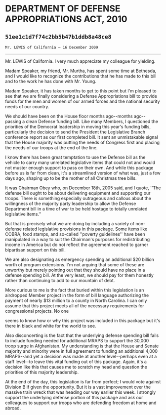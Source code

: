 # DEPARTMENT OF DEFENSE APPROPRIATIONS ACT, 2010
## `51ee1c1d7f74c2bb5b47b1ddb8a48ce8`
`Mr. LEWIS of California — 16 December 2009`

---


Mr. LEWIS of California. I very much appreciate my colleague for 
yielding.

Madam Speaker, my friend, Mr. Murtha, has spent some time at 
Bethesda, and I would like to recognize the contributions that he has 
made to this bill and to the work he has done with Mr. Young.

Madam Speaker, it has taken months to get to this point but I'm 
pleased to see that we are finally considering a Defense Appropriations 
bill to provide funds for the men and women of our armed forces and the 
national security needs of our country.

We should have been on the House floor months ago--months ago--
passing a clean Defense funding bill. Like many Members, I questioned 
the priorities of the Democrat leadership in moving this year's funding 
bills, particularly the decision to send the President the Legislative 
Branch conference report as our first completed bill. It sent an 
unmistakable signal that the House majority was putting the needs of 
Congress first and placing the needs of our troops at the end of the 
line.

I know there has been great temptation to use the Defense bill as the 
vehicle to carry many unrelated legislative items that could not and 
would not muster enough support to pass on their own. And while this 
package before us is far from clean, it's a streamlined version of what 
was, just a few days ago, shaping up to be the mother of all Christmas 
tree bills.

It was Chairman Obey who, on December 18th, 2005 said, and I quote, 
''The defense bill ought to be about delivering equipment and 
supporting our troops. There is something especially outrageous and 
callous about the willingness of the majority party leadership to allow 
the Defense Department bill in a time of war to be held hostage to 
totally unrelated legislative items.''

But that is precisely what we are doing by including a variety of 
non-defense related legislative provisions in this package. Some items 
like COBRA, food stamps, and so-called ''poverty guidelines'' have been 
manipulated in a way to suit the Chairman's purposes for redistributing 
income in America but do not reflect the agreement reached to garner 
bipartisan support on this bill.

We are also designating as emergency spending an additional $20 
billion worth of program extensions. I'm not arguing that some of these 
are unworthy but merely pointing out that they should have no place in 
a defense spending bill. At the very least, we should pay for them 
honestly rather than continuing to add to our mountain of debt.

More curious to me is the fact that buried within this legislation is 
an airdropped Member project in the form of bill language authorizing 
the payment of nearly $13 million to a county in North Carolina. I can 
only assume that this project meets all of the necessary requirements 
for congressional projects. No one


seems to know how or why this project was included in this package but 
it's there in black and white for the world to see.

Also disconcerting is the fact that the underlying defense spending 
bill fails to include funding needed for additional MRAPS to support 
the 30,000 troop surge in Afghanistan. My understanding is that the 
House and Senate majority and minority were in full agreement to 
funding an additional 4,000 MRAPS--and yet a decision was made at 
another level--perhaps even at a staff level--to leave this vital 
funding out of this package. Again, it's a decision like this that 
causes me to scratch my head and question the priorities of this 
majority leadership.

At the end of the day, this legislation is far from perfect; I would 
vote against Division B if given the opportunity. But it is a vast 
improvement over the massive train wreck that was heading our way 
earlier this week. I strongly support the underlying defense portion of 
this package and ask our colleagues to support our troops who are 
defending freedom at home and abroad.